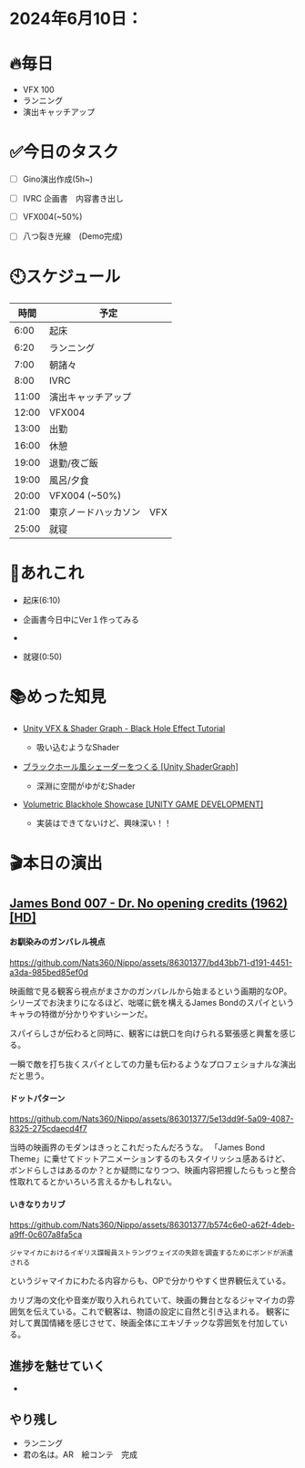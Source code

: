 
# 2024年6月10日：
# 🔥毎日
- VFX 100
- ランニング
- 演出キャッチアップ

# ✅今日のタスク
- [ ] Gino演出作成(5h~)
- [ ] IVRC 企画書　内容書き出し
- [ ] VFX004(~50%)
- [ ] 八つ裂き光線　(Demo完成)



# 🕙スケジュール
| 時間 |  予定 |
|----|----|
|6:00|起床|
|6:20|ランニング|
|7:00|朝諸々|
|8:00|IVRC|
|11:00|演出キャッチアップ|
|12:00|VFX004|
|13:00|出勤|
|16:00|休憩|
|19:00|退勤/夜ご飯|
|19:00|風呂/夕食|
|20:00|VFX004 (~50%)|
|21:00|東京ノードハッカソン　VFX|
|25:00|就寝|


# 📌あれこれ
- 起床(6:10)

- 企画書今日中にVer１作ってみる

- 

- 就寝(0:50)


# 📚めった知見
- [Unity VFX & Shader Graph - Black Hole Effect Tutorial](https://www.youtube.com/watch?v=FlE8e1JwVzs)
    - 吸い込むようなShader

- [ブラックホール風シェーダーをつくる [Unity ShaderGraph]](https://www.youtube.com/watch?v=nlAiGHE3-WI&t=2s)
    - 深淵に空間がゆがむShader

- [Volumetric Blackhole Showcase [UNITY GAME DEVELOPMENT]](https://www.youtube.com/watch?v=g-iw2DDNDeY&t=389s)
    - 実装はできてないけど、興味深い！！
# 🎬本日の演出
## [James Bond 007 - Dr. No opening credits (1962)[HD]](https://www.youtube.com/watch?v=3LOqHSXMHJo)
#### お馴染みのガンバレル視点
https://github.com/Nats360/Nippo/assets/86301377/bd43bb71-d191-4451-a3da-985bed85ef0d

映画館で見る観客ら視点がまさかのガンバレルから始まるという画期的なOP。シリーズでお決まりになるほど、咄嗟に銃を構えるJames Bondのスパイというキャラの特徴が分かりやすいシーンだ。

スパイらしさが伝わると同時に、観客には銃口を向けられる緊張感と興奮を感じる。

一瞬で敵を打ち抜くスパイとしての力量も伝わるようなプロフェショナルな演出だと思う。

#### ドットパターン
https://github.com/Nats360/Nippo/assets/86301377/5e13dd9f-5a09-4087-8325-275cdaecd4f7

当時の映画界のモダンはきっとこれだったんだろうな。
「James Bond Theme」に乗せてドットアニメーションするのもスタイリッシュ感あるけど、ボンドらしさはあるのか？とか疑問になりつつ、映画内容把握したらもっと整合性取れてるとかいろいろ言えるかもしれない。

#### いきなりカリブ
https://github.com/Nats360/Nippo/assets/86301377/b574c6e0-a62f-4deb-a9ff-0c607a8fa5ca

```
ジャマイカにおけるイギリス諜報員ストラングウェイズの失踪を調査するためにボンドが派遣される
```
というジャマイカにわたる内容からも、OPで分かりやすく世界観伝えている。

カリブ海の文化や音楽が取り入れられていて、映画の舞台となるジャマイカの雰囲気を伝えている。これで観客は、物語の設定に自然と引き込まれる。
観客に対して異国情緒を感じさせて、映画全体にエキゾチックな雰囲気を付加している。


## 進捗を魅せていく
- 

## やり残し
- ランニング
- 君の名は。AR　絵コンテ　完成
